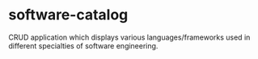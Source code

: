 # software-catalog
CRUD application which displays various languages/frameworks used in different specialties of software engineering.
